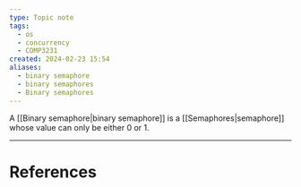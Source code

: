 ```yaml
---
type: Topic note
tags:
  - os
  - concurrency
  - COMP3231
created: 2024-02-23 15:54
aliases:
  - binary semaphore
  - binary semaphores
  - Binary semaphores
---
```

A [[Binary semaphore|binary semaphore]] is a [[Semaphores|semaphore]] whose value can only be either 0 or 1.

---
# References
